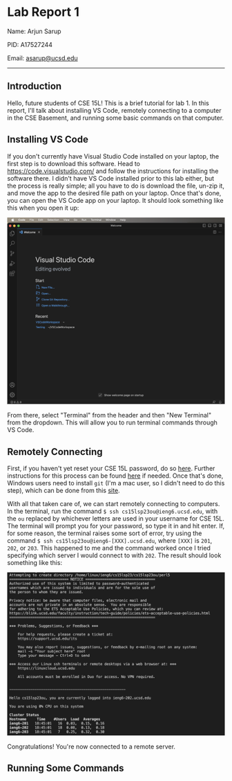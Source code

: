 # Lab Report 1
Name: Arjun Sarup

PID: A17527244

Email: asarup@ucsd.edu
***

## Introduction
Hello, future students of CSE 15L! This is a brief tutorial for lab 1. In this report, I'll talk about installing VS Code, remotely connecting to a computer in the CSE Basement, and running some basic commands on that computer.


## Installing VS Code
If you don't currently have Visual Studio Code installed on your laptop, the first step is to download this software. Head to https://code.visualstudio.com/ and follow the instructions for installing the software there. I didn't have VS Code installed prior to this lab either, but the process is really simple; all you have to do is download the file, un-zip it, and move the app to the desired file path on your laptop. Once that's done, you can open the VS Code app on your laptop. It should look something like this when you open it up:

![Image](VSCodeSS.png)

From there, select "Terminal" from the header and then "New Terminal" from the dropdown. This will allow you to run terminal commands through VS Code.


## Remotely Connecting
First, if you haven't yet reset your CSE 15L password, do so [here](https://sdacs.ucsd.edu/~icc/index.php). Further instructions for this process can be found [here](https://drive.google.com/file/d/17IDZn8Qq7Q0RkYMxdiIR0o6HJ3B5YqSW/view) if needed. Once that's done, Windows users need to install `git` (I'm a mac user, so I didn't need to do this step), which can be done from this [site](https://gitforwindows.org/). 

With all that taken care of, we can start remotely connecting to computers. In the terminal, run the command `$ ssh cs15lsp23ou@ieng6.ucsd.edu`, with the `ou` replaced by whichever letters are used in your username for CSE 15L. The terminal will prompt you for your password, so type it in and hit enter. If, for some reason, the terminal raises some sort of error, try using the command `$ ssh cs15lsp23ou@ieng6-[XXX].ucsd.edu`, where `[XXX]` is `201`, `202`, or `203`. This happened to me and the command worked once I tried specifying which server I would connect to with `202`. The result should look something like this:

![Image](remotely_connecting_ss.png)

Congratulations! You're now connected to a remote server.


## Running Some Commands
